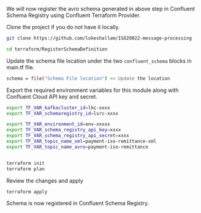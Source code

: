 We will now register the avro schema generated in above step in Confluent Schema Registry using Confluent Terraform Provider.


Clone the project if you do not have it locally.

```sh
git clone https://github.com/lokeshallam/ISO20022-message-processing
```


```sh
cd terraform/RegisterSchemaDefinition
```


Update the schema file location under the two `confluent_schema` blocks in main.tf file.

```sh
schema = file("Schema File location") << Update the location 

```

Export the required environment variables for this module along with Confluent Cloud API key and secret.

```sh
export TF_VAR_kafkacluster_id=lkc-xxxx
export TF_VAR_schemaregistry_id=lsrc-xxxx

export TF_VAR_environment_id=env-xxxxx
export TF_VAR_schema_registry_api_key=xxxx
export TF_VAR_schema_registry_api_secret=xxxx
export TF_VAR_topic_name_xml=payment-iso-remittance-xml
export TF_VAR_topic_name_avro=payment-iso-remittance


terraform init
terraform plan 


```

Review the changes and apply

```sh
terraform apply
```


Schema is now registered in Confluent Schema Registry.